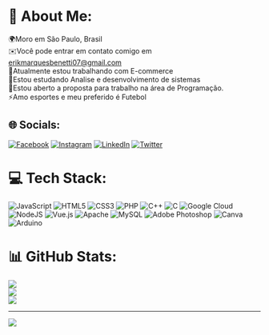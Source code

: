 # 💫 About Me:
🌍Moro em São Paulo, Brasil<br>✉️Você pode entrar em contato comigo em erikmarquesbenetti07@gmail.com<br>🚀Atualmente estou trabalhando com E-commerce<br>🧠Estou estudando Analise e desenvolvimento de sistemas<br>🤝Estou aberto a proposta para trabalho na área de Programação.<br>⚡Amo esportes e meu preferido é Futebol


## 🌐 Socials:
[![Facebook](https://img.shields.io/badge/Facebook-%231877F2.svg?logo=Facebook&logoColor=white)](https://facebook.com/erik.marquesbenetti) [![Instagram](https://img.shields.io/badge/Instagram-%23E4405F.svg?logo=Instagram&logoColor=white)](https://instagram.com/erik_marques7) [![LinkedIn](https://img.shields.io/badge/LinkedIn-%230077B5.svg?logo=linkedin&logoColor=white)](https://linkedin.com/in/erik-marques-benetti-a16327164) [![Twitter](https://img.shields.io/badge/Twitter-%231DA1F2.svg?logo=Twitter&logoColor=white)](https://twitter.com/Erikmarques_7) 

# 💻 Tech Stack:
![JavaScript](https://img.shields.io/badge/javascript-%23323330.svg?style=flat-square&logo=javascript&logoColor=%23F7DF1E) ![HTML5](https://img.shields.io/badge/html5-%23E34F26.svg?style=flat-square&logo=html5&logoColor=white) ![CSS3](https://img.shields.io/badge/css3-%231572B6.svg?style=flat-square&logo=css3&logoColor=white) ![PHP](https://img.shields.io/badge/php-%23777BB4.svg?style=flat-square&logo=php&logoColor=white) ![C++](https://img.shields.io/badge/c++-%2300599C.svg?style=flat-square&logo=c%2B%2B&logoColor=white) ![C](https://img.shields.io/badge/c-%2300599C.svg?style=flat-square&logo=c&logoColor=white) ![Google Cloud](https://img.shields.io/badge/Google%20Cloud-%234285F4.svg?style=flat-square&logo=google-cloud&logoColor=white) ![NodeJS](https://img.shields.io/badge/node.js-6DA55F?style=flat-square&logo=node.js&logoColor=white) ![Vue.js](https://img.shields.io/badge/vuejs-%2335495e.svg?style=flat-square&logo=vuedotjs&logoColor=%234FC08D) ![Apache](https://img.shields.io/badge/apache-%23D42029.svg?style=flat-square&logo=apache&logoColor=white) ![MySQL](https://img.shields.io/badge/mysql-%2300f.svg?style=flat-square&logo=mysql&logoColor=white) ![Adobe Photoshop](https://img.shields.io/badge/adobephotoshop-%2331A8FF.svg?style=flat-square&logo=adobephotoshop&logoColor=white) ![Canva](https://img.shields.io/badge/Canva-%2300C4CC.svg?style=flat-square&logo=Canva&logoColor=white) ![Arduino](https://img.shields.io/badge/-Arduino-00979D?style=flat-square&logo=Arduino&logoColor=white)
# 📊 GitHub Stats:
![](https://github-readme-stats.vercel.app/api?username=erikmarquesbenetti07&theme=vue-dark&hide_border=false&include_all_commits=true&count_private=false)<br/>
![](https://github-readme-streak-stats.herokuapp.com/?user=erikmarquesbenetti07&theme=vue-dark&hide_border=false)<br/>
![](https://github-readme-stats.vercel.app/api/top-langs/?username=erikmarquesbenetti07&theme=vue-dark&hide_border=false&include_all_commits=true&count_private=false&layout=compact)

---
[![](https://visitcount.itsvg.in/api?id=erikmarquesbenetti07&icon=0&color=0)](https://visitcount.itsvg.in)

<!-- Proudly created with GPRM ( https://gprm.itsvg.in ) -->
